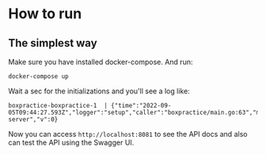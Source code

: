 # How to run

## The simplest way

Make sure you have installed docker-compose. And run:

```
docker-compose up
```

Wait a sec for the initializations and you'll see a log like:

```
boxpractice-boxpractice-1  | {"time":"2022-09-05T09:44:27.593Z","logger":"setup","caller":"boxpractice/main.go:63","msg":"start server","v":0}
```

Now you can access `http://localhost:8081` to see the API docs and also can test the API using the Swagger UI.
